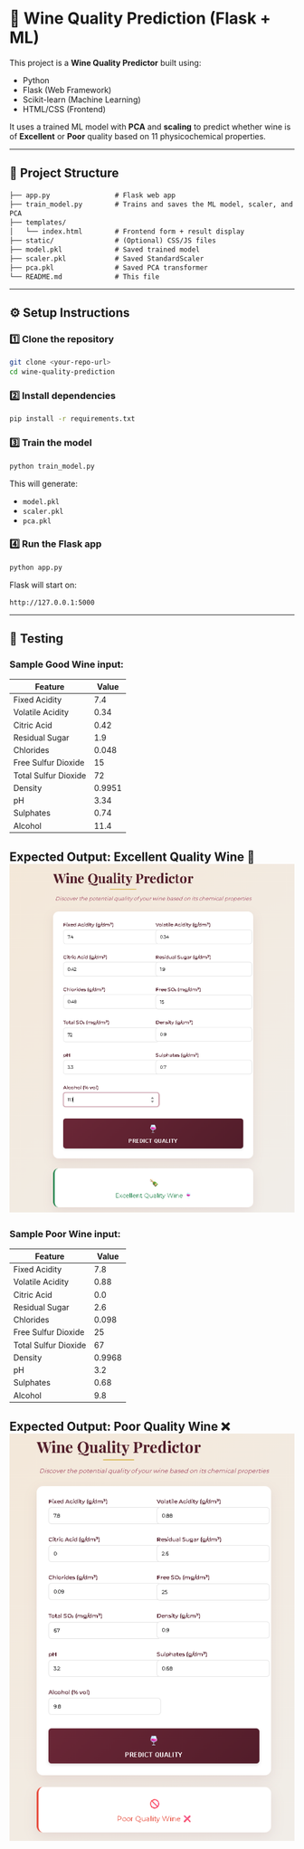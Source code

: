 # 🍷 Wine Quality Prediction (Flask + ML)

This project is a **Wine Quality Predictor** built using:
- Python
- Flask (Web Framework)
- Scikit-learn (Machine Learning)
- HTML/CSS (Frontend)

It uses a trained ML model with **PCA** and **scaling** to predict whether wine is of **Excellent** or **Poor** quality based on 11 physicochemical properties.

---

## 📂 Project Structure
```
├── app.py                # Flask web app
├── train_model.py        # Trains and saves the ML model, scaler, and PCA
├── templates/
│   └── index.html        # Frontend form + result display
├── static/               # (Optional) CSS/JS files
├── model.pkl             # Saved trained model
├── scaler.pkl            # Saved StandardScaler
├── pca.pkl               # Saved PCA transformer
└── README.md             # This file
```

---

## ⚙️ Setup Instructions

### 1️⃣ Clone the repository
```bash
git clone <your-repo-url>
cd wine-quality-prediction
```

### 2️⃣ Install dependencies
```bash
pip install -r requirements.txt
```

### 3️⃣ Train the model
```bash
python train_model.py
```
This will generate:
- `model.pkl`
- `scaler.pkl`
- `pca.pkl`

### 4️⃣ Run the Flask app
```bash
python app.py
```
Flask will start on:
```
http://127.0.0.1:5000
```

---

## 🧪 Testing

### Sample **Good Wine** input:
| Feature                  | Value  |
|--------------------------|--------|
| Fixed Acidity            | 7.4    |
| Volatile Acidity         | 0.34   |
| Citric Acid              | 0.42   |
| Residual Sugar           | 1.9    |
| Chlorides                | 0.048  |
| Free Sulfur Dioxide      | 15     |
| Total Sulfur Dioxide     | 72     |
| Density                  | 0.9951 |
| pH                       | 3.34   |
| Sulphates                | 0.74   |
| Alcohol                  | 11.4   |

Expected Output: **Excellent Quality Wine 🍷**
![Goodwine](Images/image-1.png)
---

### Sample **Poor Wine** input:
| Feature                  | Value  |
|--------------------------|--------|
| Fixed Acidity            | 7.8    |
| Volatile Acidity         | 0.88   |
| Citric Acid              | 0.0    |
| Residual Sugar           | 2.6    |
| Chlorides                | 0.098  |
| Free Sulfur Dioxide      | 25     |
| Total Sulfur Dioxide     | 67     |
| Density                  | 0.9968 |
| pH                       | 3.2    |
| Sulphates                | 0.68   |
| Alcohol                  | 9.8    |

Expected Output: **Poor Quality Wine ❌**
![BadWine](Images\image.png)
---

